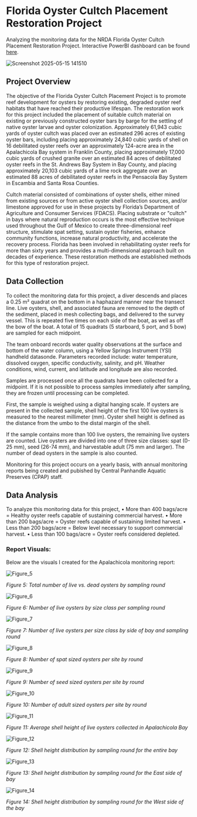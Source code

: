 # Florida Oyster Cultch Placement Restoration Project
Analyzing the monitoring data for the NRDA Florida Oyster Cultch Placement Restoration Project. Interactive PowerBI dashboard can be found [here](https://app.powerbi.com/view?r=eyJrIjoiODhhZGQxZmYtYjYzYy00MTQ0LWI3M2EtZmE3NzdlODdlOGE3IiwidCI6ImI2MjAxOTYwLTQ1YmEtNGI3OC1iMDgwLWYxYzQzM2ZmNmUzNiIsImMiOjZ9).

![Screenshot 2025-05-15 141510](https://github.com/user-attachments/assets/fc778dc5-0492-43ee-a7d9-2d50f60f37f8)

## Project Overview
The objective of the Florida Oyster Cultch Placement Project is to promote reef development for oysters by restoring existing, degraded oyster reef habitats that have reached their productive lifespan. The restoration work for this project included the placement of suitable cultch material on existing or previously constructed oyster bars by barge for the settling of native oyster larvae and oyster colonization. Approximately 61,943 cubic yards of oyster cultch was placed over an estimated 296 acres of existing oyster bars, including placing approximately 24,840 cubic yards of shell on 16 debilitated oyster reefs over an approximately 124-acre area in the Apalachicola Bay system in Franklin County, placing approximately 17,000 cubic yards of crushed granite over an estimated 84 acres of debilitated oyster reefs in the St. Andrews Bay System in Bay County, and placing approximately 20,103 cubic yards of a lime rock aggregate over an estimated 88 acres of debilitated oyster reefs in the Pensacola Bay System in Escambia and Santa Rosa Counties.

Cultch material consisted of combinations of oyster shells, either mined from existing sources or from active oyster shell collection sources, and/or limestone approved for use in these projects by Florida’s Department of Agriculture and Consumer Services (FDACS). Placing substrate or "cultch" in bays where natural reproduction occurs is the most effective technique used throughout the Gulf of Mexico to create three-dimensional reef structure, stimulate spat setting, sustain oyster fisheries, enhance community functions, increase natural productivity, and accelerate the recovery process. Florida has been involved in rehabilitating oyster reefs for more than sixty years and provides a multi-dimensional approach built on decades of experience. These restoration methods are established methods for this type of restoration project.

## Data Collection
To collect the monitoring data for this project, a diver descends and places a 0.25 m² quadrat on the bottom in a haphazard manner near the transect line. Live oysters, shell, and associated fauna are removed to the depth of the sediment, placed in mesh collecting bags, and delivered to the survey vessel. This is repeated five times on each side of the boat, as well as off the bow of the boat. A total of 15 quadrats (5 starboard, 5 port, and 5 bow) are sampled for each midpoint. 

The team onboard records water quality observations at the surface and bottom of the water column, using a Yellow Springs Instrument (YSI) handheld datasonde. Parameters recorded include: water temperature, dissolved oxygen, specific conductivity, salinity, and pH. Weather conditions, wind, current, and latitude and longitude are also recorded.

Samples are processed once all the quadrats have been collected for a midpoint. If it is not possible to process samples immediately after sampling, they are frozen until processing can be completed. 

First, the sample is weighed using a digital hanging scale. If oysters are present in the collected sample, shell height of the first 100 live oysters is measured to the nearest millimeter (mm). Oyster shell height is defined as the distance from the umbo to the distal margin of the shell.

If the sample contains more than 100 live oysters, the remaining live oysters are counted. Live oysters are divided into one of three size classes: spat (0-25 mm), seed (26-74 mm), and harvestable adult (75 mm and larger). The number of dead oysters in the sample is also counted.

Monitoring for this project occurs on a yearly basis, with annual monitoring reports being created and pubished by Central Panhandle Aquatic Preserves (CPAP) staff.

## Data Analysis
To analyze this monitoring data for this project, 
•	More than 400 bags/acre = Healthy oyster reefs capable of sustaining commercial harvest.
•	More than 200 bags/acre = Oyster reefs capable of sustaining limited harvest.
•	Less than 200 bags/acre = Below level necessary to support commercial harvest.
•	Less than 100 bags/acre = Oyster reefs considered depleted.

### Report Visuals:
Below are the visuals I created for the Apalachicola monitoring report:

![Figure_5](https://github.com/user-attachments/assets/a071e544-775b-4043-aa07-a066c822a21b) 

_Figure 5: Total number of live vs. dead oysters by sampling round_


![Figure_6](https://github.com/user-attachments/assets/01118f7f-26d6-4c90-92e2-24d7d59ddab3)

_Figure 6: Number of live oysters by size class per sampling round_


![Figure_7](https://github.com/user-attachments/assets/7aae9ae3-6afb-41c6-894a-87a174350a2c)

_Figure 7: Number of live oysters per size class by side of bay and sampling round_ 


![Figure_8](https://github.com/user-attachments/assets/46c14d2a-c8a2-43b7-b5d9-6a5054c9aa7a)

_Figure 8: Number of spat sized oysters per site by round_


![Figure_9](https://github.com/user-attachments/assets/6c478869-6a4e-437f-9716-72bd5ed7dbf3)

_Figure 9: Number of seed sized oysters per site by round_


![Figure_10](https://github.com/user-attachments/assets/837007eb-0296-44e4-80d5-08f4da735bb8)

_Figure 10: Number of adult sized oysters per site by round_


![Figure_11](https://github.com/user-attachments/assets/d00fc7f7-9af7-469c-aed5-91bb6b5b2d11)

_Figure 11: Average shell height of live oysters collected in Apalachicola Bay_


![Figure_12](https://github.com/user-attachments/assets/0523bf8c-c3a9-4fb0-a722-a2382546a3d0)

_Figure 12: Shell height distribution by sampling round for the entire bay_


![Figure_13](https://github.com/user-attachments/assets/41d98d6f-a461-4752-b71f-4cc2ba05c9c0)

_Figure 13: Shell height distribution by sampling round for the East side of bay_


![Figure_14](https://github.com/user-attachments/assets/5a89ec11-8ea6-4c14-9b32-12af44fbf3ec)

_Figure 14: Shell height distribution by sampling round for the West side of the bay_


